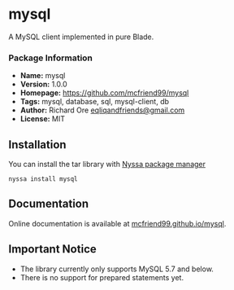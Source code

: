 # mysql

A MySQL client implemented in pure Blade.

### Package Information

- **Name:** mysql
- **Version:** 1.0.0
- **Homepage:** https://github.com/mcfriend99/mysql
- **Tags:** mysql, database, sql, mysql-client, db
- **Author:** Richard Ore <eqliqandfriends@gmail.com>
- **License:** MIT

## Installation

You can install the tar library with [Nyssa package manager](https://nyssa.bladelang.com)

```
nyssa install mysql
```

## Documentation

Online documentation is available at [mcfriend99.github.io/mysql](https://mcfriend99.github.io/mysql/).

## Important Notice

- The library currently only supports MySQL 5.7 and below.
- There is no support for prepared statements yet.